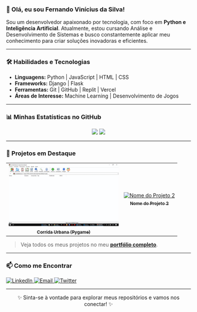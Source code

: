 ### 👋 Olá, eu sou Fernando Vinícius da Silva!

<p align="left">
  Sou um desenvolvedor apaixonado por tecnologia, com foco em <strong>Python e Inteligência Artificial</strong>. Atualmente, estou cursando Análise e Desenvolvimento de Sistemas e busco constantemente aplicar meu conhecimento para criar soluções inovadoras e eficientes.
</p>

---

### 🛠️ Habilidades e Tecnologias

<p align="left">
  &nbsp;&nbsp;•&nbsp;&nbsp;<b>Linguagens:</b> Python | JavaScript | HTML | CSS
  <br>
  &nbsp;&nbsp;•&nbsp;&nbsp;<b>Frameworks:</b> Django | Flask
  <br>
  &nbsp;&nbsp;•&nbsp;&nbsp;<b>Ferramentas:</b> Git | GitHub | Replit | Vercel
  <br>
  &nbsp;&nbsp;•&nbsp;&nbsp;<b>Áreas de Interesse:</b> Machine Learning | Desenvolvimento de Jogos
</p>

---

### 📊 Minhas Estatísticas no GitHub

<p align="center">
  <img height="150em" src="https://github-readme-stats.vercel.app/api?username=fviniciussilva&show_icons=true&theme=dracula&include_all_commits=true&count_private=true"/>
  <img height="150em" src="https://github-readme-stats.vercel.app/api/top-langs/?username=fviniciussilva&layout=compact&langs_count=7&theme=dracula"/>
</p>

---

### 🚀 Projetos em Destaque

<table align="center">
  <tr>
    <td align="center">
      <a href="https://github.com/fviniciussilva/corrida-urbana-pygame">
        <img src="https://github.com/fviniciussilva/corrida-urbana-pygame/blob/main/corrida-urbana.gif?raw=true" width="300px;" alt="Gameplay do Corrida Urbana"/>
        <br />
        <sub><b>Corrida Urbana (Pygame)</b></sub>
      </a>
    </td>
    <td align="center">
      <a href="LINK_DO_SEU_PROJETO_2">
        <img src="URL_DA_IMAGEM_PROJETO_2" width="300px;" alt="Nome do Projeto 2"/>
        <br />
        <sub><b>Nome do Projeto 2</b></sub>
      </a>
    </td>
  </tr>
</table>

> Veja todos os meus projetos no meu [**portfólio completo**](LINK_DO_SEU_PORTFOLIO).

---

### 📫 Como me Encontrar

<p align="left">
  <a href="LINK_DO_SEU_LINKEDIN" target="_blank">
    <img src="https://img.shields.io/badge/LinkedIn-0077B5?style=for-the-badge&logo=linkedin&logoColor=white" alt="LinkedIn"/>
  </a>
  <a href="mailto:SEU_EMAIL_AQUI" target="_blank">
    <img src="https://img.shields.io/badge/Email-D14836?style=for-the-badge&logo=gmail&logoColor=white" alt="Email"/>
  </a>
  <a href="https://twitter.com/SEU_USERNAME_TWITTER" target="_blank">
    <img src="https://img.shields.io/badge/Twitter-1DA1F2?style=for-the-badge&logo=twitter&logoColor=white" alt="Twitter"/>
  </a>
</p>

---
<p align="center">
  ✨ Sinta-se à vontade para explorar meus repositórios e vamos nos conectar! ✨
</p>
